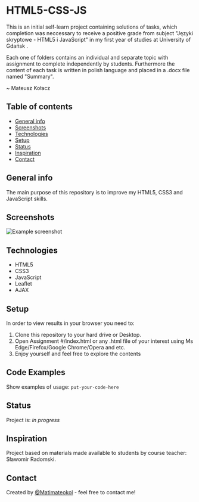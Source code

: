 # HTML5-CSS-JS
This is an initial self-learn project containing solutions of tasks, which completion was neccessary to receive a positive grade from subject "Języki skryptowe - HTML5 i JavaScript" in my first year of studies at University of Gdańsk .

Each one of folders contains an individual and separate topic with assignment to complete independently by students.
Furthermore the content of each task is written in polish language and placed in a .docx file named "Summary". 

~ Mateusz Kołacz

## Table of contents
* [General info](#general-info)
* [Screenshots](#screenshots)
* [Technologies](#technologies)
* [Setup](#setup)
* [Status](#status)
* [Inspiration](#inspiration)
* [Contact](#contact)

## General info
The main purpose of this repository is to improve my HTML5, CSS3 and JavaScript skills.

## Screenshots
![Example screenshot](./Screenshot.png)

## Technologies
* HTML5
* CSS3
* JavaScript
* Leaflet
* AJAX

## Setup
In order to view results in your browser you need to:
1. Clone this repository to your hard drive or Desktop.
2. Open Assignment #/index.html or any .html file of your interest using Ms Edge/Firefox/Google Chrome/Opera and etc.
3. Enjoy yourself and feel free to explore the contents 

## Code Examples
Show examples of usage:
`put-your-code-here`

## Status
Project is: _in progress_

## Inspiration
Project based on materials made available to students by course teacher: Sławomir Radomski.

## Contact
Created by [@Matimateokol](https://github.com/Matimateokol) - feel free to contact me!

